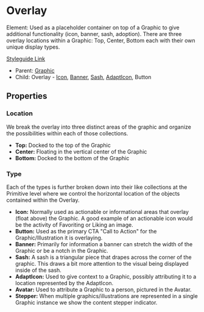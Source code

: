 # Overlay

Element: Used as a placeholder container on top of a Graphic to give additional functionality (icon, banner, sash, adoption). There are three overlay locations within a Graphic: Top, Center, Bottom each with their own unique display types.

[Styleguide Link]()

- Parent: [Graphic](https://github.com/able-app/docs/blob/8cd03de6556a6ec1dcd98dc8c2230863c5dba43c/controls/%CE%B5%20elements/graphic.md)
- Child: Overlay - [Icon](https://github.com/able-app/docs/blob/7486c8fa88811fddbd49b82001d919e42805712e/controls/%CE%B5%20elements/overlay/ol-icon.md), [Banner](https://github.com/able-app/docs/blob/7486c8fa88811fddbd49b82001d919e42805712e/controls/%CE%B5%20elements/overlay/ol-banner.md), [Sash](https://github.com/able-app/docs/blob/7486c8fa88811fddbd49b82001d919e42805712e/controls/%CE%B5%20elements/overlay/ol-sash.md), [AdaptIcon](https://github.com/able-app/docs/blob/7486c8fa88811fddbd49b82001d919e42805712e/controls/%CE%B5%20elements/overlay/ol-adapticon.md), Button

## Properties

### Location

We break the overlay into three distinct areas of the graphic and organize the possibilities within each of those collections.

- **Top:** Docked to the top of the Graphic
- **Center:** Floating in the vertical center of the Graphic
- **Bottom:** Docked to the bottom of the Graphic

### Type

Each of the types is further broken down into their like collections at the Primitive level where we control the horizontal location of the objects contained within the Overlay.

- **Icon:** Normally used as actionable or informational areas that overlay (float above) the Graphic. A good example of an actionable icon would be the activity of Favoriting or Liking an image.
- **Button:** Used as the primary CTA "Call to Action" for the Graphic/Illustration it is overlaying.
- **Banner:** Primarily for information a banner can stretch the width of the Graphic or be a notch in the Graphic.
- **Sash:** A sash is a triangular piece that drapes across the corner of the graphic.  This draws a bit more attention to the visual being displayed inside of the sash.
- **AdaptIcon:** Used to give context to a Graphic, possibly attributing it to a location represented by the AdaptIcon.
- **Avatar:** Used to attribute a Graphic to a person, pictured in the Avatar.
- **Stepper:** When multiple graphics/illustrations are represented in a single Graphic instance we show the content stepper indicator.

